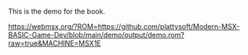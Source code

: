 This is the demo for the book.


https://webmsx.org/?ROM=https://github.com/plattysoft/Modern-MSX-BASIC-Game-Dev/blob/main/demo/output/demo.rom?raw=true&MACHINE=MSX1E
